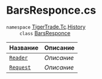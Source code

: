 
# BarsResponce.cs
`namespace` [TigerTrade.Tc](../../../TigerTrade.Tc.md).[History](../../../TigerTrade.Tc/History.md)  
&nbsp;&nbsp;&nbsp;&nbsp;&nbsp;&nbsp;&nbsp;&nbsp;&nbsp;`class` [BarsResponce](../BarsResponce.cs.md)

| Название | Описание |
| --- | --- |
| [`Reader`](./Свойства/Reader.md) | *Описание* |
| [`Request`](./Свойства/Request.md) | *Описание* |
